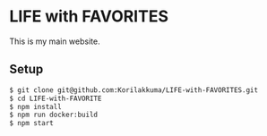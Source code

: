 LIFE with FAVORITES
=========

This is my main website.

## Setup

```bash
$ git clone git@github.com:Korilakkuma/LIFE-with-FAVORITES.git
$ cd LIFE-with-FAVORITE
$ npm install
$ npm run docker:build
$ npm start
```
